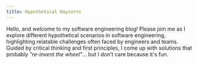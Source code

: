 ```yaml
---
title: Hypothetical Haycorns
---
```


Hello, and welcome to my software engineering blog! Please join me as I explore
different hypothetical scenarios in software engineering, highlighting
relatable challenges often faced by engineers and teams. Guided by critical
thinking and first principles, I come up with solutions that probably
_"re-invent the wheel"_... but I don't care because it's fun.
